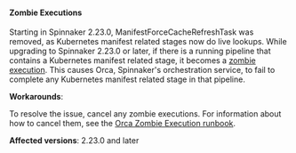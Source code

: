 #### Zombie Executions

Starting in Spinnaker 2.23.0, ManifestForceCacheRefreshTask was removed, as Kubernetes manifest related stages now do live lookups.  While upgrading to Spinnaker 2.23.0 or later, if there is a running pipeline that contains a Kubernetes manifest related stage, it becomes a [zombie execution](https://spinnaker.io/guides/runbooks/orca-zombie-executions/). This causes Orca, Spinnaker's orchestration service, to fail to complete any Kubernetes manifest related stage in that pipeline.

**Workarounds**:

To resolve the issue, cancel any zombie executions. For information about how to cancel them, see the [Orca Zombie Execution runbook](https://spinnaker.io/guides/runbooks/orca-zombie-executions/#cancel-the-execution).

**Affected versions**: 2.23.0 and later
